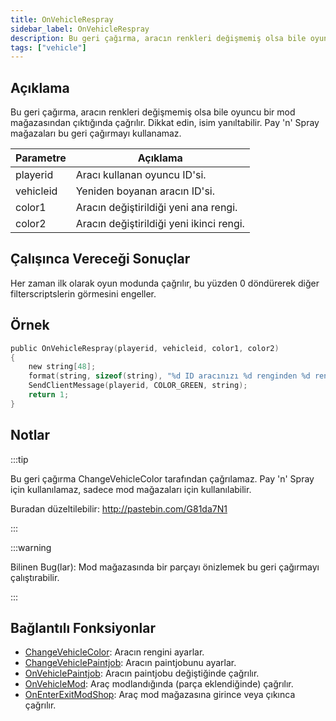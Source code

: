 ```yaml
---
title: OnVehicleRespray
sidebar_label: OnVehicleRespray
description: Bu geri çağırma, aracın renkleri değişmemiş olsa bile oyuncu bir mod mağazasından çıktığında çağrılır.
tags: ["vehicle"]
---
```


## Açıklama

Bu geri çağırma, aracın renkleri değişmemiş olsa bile oyuncu bir mod mağazasından çıktığında çağrılır. Dikkat edin, isim yanıltabilir. Pay 'n' Spray mağazaları bu geri çağırmayı kullanamaz.

| Parametre      | Açıklama                                  |
| --------- | ----------------------------------------- |
| playerid  | Aracı kullanan oyuncu ID'si.              |
| vehicleid | Yeniden boyanan aracın ID'si.             |
| color1    | Aracın değiştirildiği yeni ana rengi.     |
| color2    | Aracın değiştirildiği yeni ikinci rengi.  |

## Çalışınca Vereceği Sonuçlar

Her zaman ilk olarak oyun modunda çağrılır, bu yüzden 0 döndürerek diğer filterscriptslerin görmesini engeller.

## Örnek

```c
public OnVehicleRespray(playerid, vehicleid, color1, color2)
{
    new string[48];
    format(string, sizeof(string), "%d ID aracınızı %d renginden %d rengine boyadınız!", vehicleid, color1, color2);
    SendClientMessage(playerid, COLOR_GREEN, string);
    return 1;
}
```

## Notlar

:::tip

Bu geri çağırma ChangeVehicleColor tarafından çağrılamaz. Pay 'n' Spray için kullanılamaz, sadece mod mağazaları için kullanılabilir.

Buradan düzeltilebilir: http://pastebin.com/G81da7N1

:::

:::warning

Bilinen Bug(lar): Mod mağazasında bir parçayı önizlemek bu geri çağırmayı çalıştırabilir.

:::

## Bağlantılı Fonksiyonlar

- [ChangeVehicleColor](../functions/ChangeVehicleColor): Aracın rengini ayarlar.
- [ChangeVehiclePaintjob](../functions/ChangeVehiclePaintjob): Aracın paintjobunu ayarlar.
- [OnVehiclePaintjob](OnVehiclePaintjob): Aracın paintjobu değiştiğinde çağrılır.
- [OnVehicleMod](OnVehicleMod): Araç modlandığında (parça eklendiğinde) çağrılır.
- [OnEnterExitModShop](OnEnterExitModShop): Araç mod mağazasına girince veya çıkınca çağrılır.
